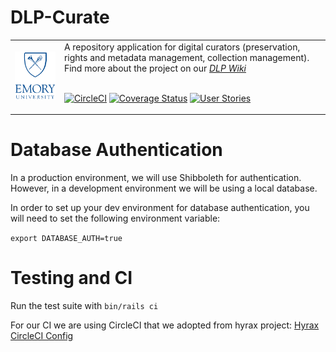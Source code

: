 # DLP-Curate

<table width="100%">
<tr><td>
<img src="app/assets/images/EU_vt_280.png" width="200">
</td><td>
A repository application for digital curators (preservation, rights and metadata management, collection management). Find more about the project on our
<a href="https://wiki.service.emory.edu/display/DLPP"><em>DLP Wiki</em></a>
<br/><br/>

[![CircleCI](https://circleci.com/gh/emory-libraries/dlp-curate.svg?style=svg)](https://circleci.com/gh/emory-libraries/dlp-curate)
[![Coverage Status](https://coveralls.io/repos/github/emory-libraries/dlp-curate/badge.svg?branch=master)](https://coveralls.io/github/emory-libraries/dlp-curate?branch=master)
[![User Stories](https://raw.githubusercontent.com/ZenHubIO/support/master/zenhub-badge.png)](https://app.zenhub.com/workspaces/dlp-curate-5bf484ae4b5806bc2bf6875b)

</td></tr>
</table>

# Database Authentication

In a production environment, we will use Shibboleth for authentication. However, in a development environment we will be using a local database.

In order to set up your dev environment for database authentication, you will need to set the following environment variable:

`export DATABASE_AUTH=true`

# Testing and CI

Run the test suite with `bin/rails ci`

For our CI we are using CircleCI that we adopted from hyrax project: [Hyrax CircleCI Config](https://github.com/samvera/hyrax/blob/master/.circleci/config.yml)
